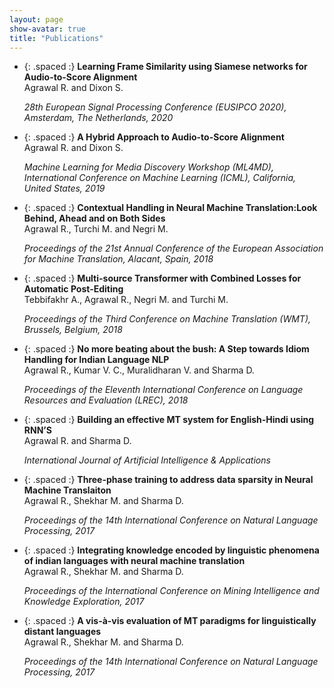 ```yaml
---
layout: page
show-avatar: true
title: "Publications"
---
```

* {: .spaced :} **Learning Frame Similarity using Siamese networks for Audio-to-Score Alignment** [<i class="fas fa-file-pdf"></i>](https://www.eurasip.org/Proceedings/Eusipco/Eusipco2020/pdfs/0000141.pdf)  
  Agrawal R. and Dixon S.  

  *28th European Signal Processing Conference (EUSIPCO 2020), Amsterdam, The Netherlands, 2020*
* {: .spaced :} **A Hybrid Approach to Audio-to-Score Alignment** [<i class="fas fa-file-pdf"></i>](https://www.eecs.qmul.ac.uk/~simond/pub/2019/Agrawal-Dixon-ML4MD-2019.pdf)  
  Agrawal R. and Dixon S.
 
  *Machine Learning for Media Discovery Workshop (ML4MD), International Conference on Machine Learning (ICML), California, United States, 2019*
* {: .spaced :} **Contextual Handling in Neural Machine Translation:Look Behind, Ahead and on Both Sides** [<i class="fas fa-file-pdf"></i>](https://cris.fbk.eu/retrieve/handle/11582/314425/23380/EAMT2018-Proceedings_03.pdf)  
  Agrawal R., Turchi M. and Negri M. 

  *Proceedings of the 21st Annual Conference of the European Association for Machine Translation, Alacant, Spain, 2018*
* {: .spaced :} **Multi-source Transformer with Combined Losses for Automatic Post-Editing** [<i class="fas fa-file-pdf"></i>](https://www.aclweb.org/anthology/W18-6471.pdf)  
  Tebbifakhr A., Agrawal R., Negri M. and Turchi M.

  *Proceedings of the Third Conference on Machine Translation (WMT), Brussels, Belgium, 2018*
* {: .spaced :} **No more beating about the bush: A Step towards Idiom Handling for Indian Language NLP** [<i class="fas fa-file-pdf"></i>](https://www.aclweb.org/anthology/L18-1048.pdf)  
  Agrawal R., Kumar V. C., Muralidharan V. and Sharma D.

  *Proceedings of the Eleventh International Conference on Language Resources and Evaluation (LREC), 2018*
* {: .spaced :} **Building an effective MT system for English-Hindi using RNN’S**  
  Agrawal R. and Sharma D.

  *International Journal of Artificial Intelligence & Applications*
* {: .spaced :} **Three-phase training to address data sparsity in Neural Machine Translaiton** [<i class="fas fa-file-pdf"></i>](https://www.aclweb.org/anthology/W17-7503.pdf)  
  Agrawal R., Shekhar M. and Sharma D.

  *Proceedings of the 14th International Conference on Natural Language Processing, 2017*

* {: .spaced :} **Integrating knowledge encoded by linguistic phenomena of indian languages with neural machine translation**   
  Agrawal R., Shekhar M. and Sharma D.

  *Proceedings of the International Conference on Mining Intelligence and Knowledge Exploration, 2017*

* {: .spaced :} **A vis-à-vis evaluation of MT paradigms for linguistically distant languages** [<i class="fas fa-file-pdf"></i>](https://www.aclweb.org/anthology/W17-7505.pdf)  
  Agrawal R., Shekhar M. and Sharma D.

  *Proceedings of the 14th International Conference on Natural Language Processing, 2017*




